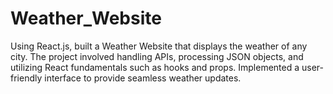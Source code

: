 # Weather_Website
Using React.js, built a Weather Website that displays the weather of any city. The project involved handling APIs, processing JSON  objects, and utilizing React fundamentals such as hooks and props. Implemented a user-friendly interface to provide seamless weather  updates.
